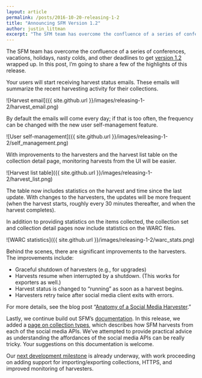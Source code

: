 ```yaml
---
layout: article
permalink: /posts/2016-10-20-releasing-1-2
title: "Announcing SFM Version 1.2"
author: justin_littman 
excerpt: "The SFM team has overcome the confluence of a series of conferences, vacations, holidays, nasty colds, and other deadlines to get version 1.2 wrapped up."
---
```


The SFM team has overcome the confluence of a series of conferences, vacations, holidays, nasty colds, and other deadlines to get [version 1.2](https://github.com/gwu-libraries/sfm-docker/releases/tag/1.2.0) wrapped up.  In this post, I’m going to share a few of the highlights of this release.

Your users will start receiving harvest status emails. These emails will summarize the recent harvesting activity for their collections.

![Harvest email]({{ site.github.url }}/images/releasing-1-2/harvest_email.png)

By default the emails will come every day; if that is too often, the frequency can be changed with the new user self-management feature.

![User self-management]({{ site.github.url }}/images/releasing-1-2/self_management.png)

With improvements to the harvesters and the harvest list table on the collection detail page, monitoring harvests from the UI will be easier.

![Harvest list table]({{ site.github.url }}/images/releasing-1-2/harvest_list.png)

The table now includes statistics on the harvest and time since the last update.  With changes to the harvesters, the updates will be more frequent (when the harvest starts, roughly every 30 minutes thereafter, and when the harvest completes).

In addition to providing statistics on the items collected, the collection set and collection detail pages now include statistics on the WARC files.

![WARC statistics]({{ site.github.url }}/images/releasing-1-2/warc_stats.png)

Behind the scenes, there are significant improvements to the harvesters.  The improvements include:

* Graceful shutdown of harvesters (e.g., for upgrades)
* Harvests resume when interrupted by a shutdown. (This works for exporters as well.)
* Harvest status is changed to “running” as soon as a harvest begins.
* Harvesters retry twice after social media client exits with errors.

For more details, see the blog post “[Anatomy of a Social Media Harvester](http://gwu-libraries.github.io/sfm-ui/posts/anatomy-harvester/).”

Lastly, we continue build out SFM’s [documentation](http://sfm.readthedocs.io/en/latest/). In this release, we added a [page on collection types](http://sfm.readthedocs.io/en/latest/collections.html), which describes how SFM harvests from each of the social media APIs.  We’ve attempted to provide practical advice as understanding the affordances of the social media APIs can be really tricky. Your suggestions on this documentation is welcome.

Our [next development milestone](https://github.com/gwu-libraries/sfm-ui/milestone/14) is already underway, with work proceeding on adding support for importing/exporting collections, HTTPS, and improved monitoring of harvesters.